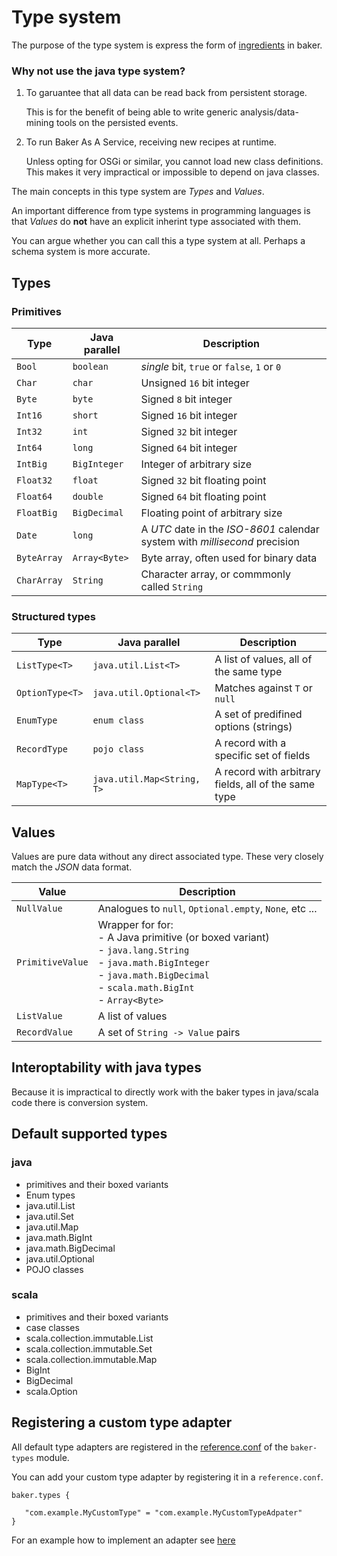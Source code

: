 # Type system

The purpose of the type system is express the form of [ingredients](concepts.md#ingredient) in baker.

### Why not use the java type system?

1. To garuantee that all data can be read back from persistent storage.

    This is for the benefit of being able to write generic analysis/data-mining tools on the persisted events.

2. To run Baker As A Service, receiving new recipes at runtime.

    Unless opting for OSGi or similar, you cannot load new class definitions. This makes it very impractical or impossible to depend on java classes.

The main concepts in this type system are *Types* and *Values*.

An important difference from type systems in programming languages is that *Values* do **not** have
an explicit inherint type associated with them.

You can argue whether you can call this a type system at all. Perhaps a schema system is more accurate.

## Types

### Primitives

| Type | Java parallel | Description |
| --- | --- | --- |
| `Bool` | `boolean` | *single* bit, `true` or `false`, `1` or `0` |
| `Char` | `char` | Unsigned `16` bit integer |
| `Byte` | `byte` | Signed `8` bit integer |
| `Int16` | `short` | Signed `16` bit integer |
| `Int32` | `int` | Signed `32` bit integer |
| `Int64` | `long` | Signed `64` bit integer |
| `IntBig` | `BigInteger` | Integer of arbitrary size |
| `Float32` | `float` | Signed `32` bit floating point |
| `Float64` | `double` | Signed `64` bit floating point |
| `FloatBig` | `BigDecimal` | Floating point of arbitrary size |
| `Date` | `long` | A *UTC* date in the *ISO-8601* calendar system with *millisecond* precision |
| `ByteArray` | `Array<Byte>` | Byte array, often used for binary data |
| `CharArray` | `String` | Character array, or commmonly called `String` |

### Structured types

| Type | Java parallel | Description |
| --- | --- | --- |
| `ListType<T>` | `java.util.List<T>` | A list of values, all of the same type |
| `OptionType<T>` | `java.util.Optional<T>` | Matches against `T` or `null` |
| `EnumType` | `enum class` | A set of predifined options (strings) |
| `RecordType` | `pojo class` | A record with a specific set of fields |
| `MapType<T>` | `java.util.Map<String, T>` | A record with arbitrary fields, all of the same type |

## Values

Values are pure data without any direct associated type. These very closely match the *JSON* data format.

| Value | Description |
| --- | --- |
| `NullValue` | Analogues to `null`, `Optional.empty`, `None`, etc ... |
| `PrimitiveValue` | Wrapper for for: <br/>- A Java primitive (or boxed variant)<br/> - `java.lang.String`<br/> - `java.math.BigInteger`<br/> - `java.math.BigDecimal`<br/> - `scala.math.BigInt`<br/> - `Array<Byte>`|
| `ListValue` | A list of values |
| `RecordValue` | A set of `String -> Value` pairs |

## Interoptability with java types

Because it is impractical to directly work with the baker types in java/scala code there is conversion system.

## Default supported types

### java

- primitives and their boxed variants
- Enum types
- java.util.List
- java.util.Set
- java.util.Map
- java.math.BigInt
- java.math.BigDecimal
- java.util.Optional
- POJO classes

### scala

- primitives and their boxed variants
- case classes
- scala.collection.immutable.List
- scala.collection.immutable.Set
- scala.collection.immutable.Map
- BigInt
- BigDecimal
- scala.Option

## Registering a custom type adapter

All default type adapters are registered in the [reference.conf](https://github.com/ing-bank/baker/blob/master/bakertypes/src/main/resources/reference.conf) of the `baker-types` module.

You can add your custom type adapter by registering it in a `reference.conf`.

```
baker.types {

   "com.example.MyCustomType" = "com.example.MyCustomTypeAdpater"
}
```

For an example how to implement an adapter see [here](https://github.com/ing-bank/baker/blob/adf9b2edd4fe5ebdcec2bdd7f281cd151d64afe6/bakertypes/src/main/scala/com/ing/baker/types/modules/JavaModules.scala#L93)